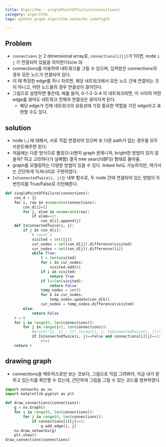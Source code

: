 ```yaml
---
title: Algorithm - singlePointOfFailure(connections)
category: algorithm
tags: python graph algorithm networkx codefight

---
```


## Problem 

- `connections` 는 2 dimensional array로, `connections[i][j]`가 1이면, node `i` `j` 가 연결되어 있음을 의미한다(o/w 0)
- connections를 이용하여 네트워크를 그릴 수 있으며, 입력받은 connections의 경우 모든 노드가 연결되어 있다. 
- 이 때 특정한 edge를 하나 자르면, 해당 네트워크에서 모든 노드 간에 연결되는 것이 아니고, 어떤 노드들의 경우 연결성이 끊어진다. 
- 그림으로 설명하면 좋은데, 예를 들어, 0-1-2-3-4 의 네트워크라면, 이 사이의 어떤 edge를 끊어도 네트워크 전체의 연결성은 끊어지게 된다. 
	- 해당 edge가 전체 네트워크의 유동성에 가장 중요한 역할을 가진 edge라고 표현할 수도 있다. 

## solution

- node i, j 에 대해서, 서로 직접 연결되어 있으며 또 다른 path가 없는 경우를 모두 카운트해주면 된다. 
- 처음에는 다른 방식으로 풀었으나(왠지 graph 문제니까, bright한 방법이 있지 않을까? 하고 고민하다가 실패함) 결국 tree search(BFS) 형태로 돌아옴. 
- graph를 모델링하는 다양한 방법이 있을 수 있다. linked list도 가능하지만, 여기서는 간단하게 딕셔너리로 구현하였다. 
- `IsConnectedTwice(i, j)`는 내부 함수로, 두 node 간에 연결되어 있는 방법이 두 번인지를 True/False로 리턴해준다. 

```python
def singlePointOfFailure(connections):
    con_d = {}
    for i, row in enumerate(connections):
        con_d[i]=[]
        for j, elem in enumerate(row):
            if elem==1:
                con_d[i].append(j)
    def IsConnectedTwice(i, j):
        if j in con_d[i]:
            # count 1
            visited = set([j])
            cur_nodes = set(con_d[j]).difference(visited)
            cur_nodes = set(con_d[j]).difference([i])
            while True:
                l = len(visited)
                for c in cur_nodes:
                    visited.add(c)
                if i in visited:
                    return True
                if l==len(visited):
                    return False
                temp_nodes = set()
                for k in cur_nodes:
                    temp_nodes.update(con_d[k])
                cur_nodes = temp_nodes.difference(visited)
        else:
            return False
    r = 0 
    for i in range(0, len(connections)):
        for j in range(i+1, len(connections)):
            #print("{}, {} : {}".format(i, j, IsConnectedTwice(i, j)))
            if IsConnectedTwice(i, j)==False and connections[i][j]==1:
                r+=1
    return r
```


## drawing graph

- connections을 매트릭스로만 보는 것보다, 그림으로 직접 그려봐야, 지금 내가 잘하고 있는지를 확인할 수 있는데, 간단하게 그림을 그릴 수 있는 코드를 첨부하였다. 

```python
import networkx as nx
import matplotlib.pyplot as plt 

def draw_connections(connections):
    g = nx.Graph()
    for i in range(0, len(connections)):
        for j in range(0, len(connections)):
            if connections[i][j]==1:
                g.add_edge(i, j)
    nx.draw_networkx(g)
    plt.show()
draw_connections(connections)
```
